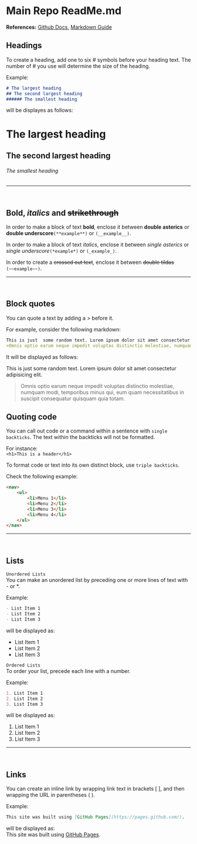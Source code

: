 # Main Repo ReadMe.md
__References:__
[Github Docs](https://docs.github.com/en/free-pro-team@latest/github/writing-on-github/basic-writing-and-formatting-syntax), [Markdown Guide](https://www.markdownguide.org/cheat-sheet/)

## Headings
To create a heading, add one to six # symbols before your heading text. The number of # you use will determine the size of the heading.

Example:
```md
# The largest heading
## The second largest heading
###### The smallest heading
```  
will be displayes as follows:  
# The largest heading
## The second largest heading
###### The smallest heading

---
<br />

## Bold,  *italics* and ~~strikethrough~~
In order to make a block of text **bold**, enclose it between **double asterics** or __double underscore__`(**example**)` or `(__example__)`.

In order to make a block of text *italics*, enclose it between *single asterics* or _single underscore_`(*example*)` or `(_example_)`.

In order to create a ~~crossed out text~~, enclose it between ~~double tildas~~ `(~~example~~)`.

---
<br />

## Block quotes
You can quote a text by adding a > before it.

For example, consider the following markdown:

```md
This is just  some random text. Lorem ipsum dolor sit amet consectetur adipisicing elit. 
>Omnis optio earum neque impedit voluptas distinctio molestiae, numquam modi, temporibus minus qui, eum quam necessitatibus in suscipit consequatur quisquam quia totam.
```

It will be displayed as follows:

This is just  some random text. Lorem ipsum dolor sit amet consectetur adipisicing elit. 
> Omnis optio earum neque impedit voluptas distinctio molestiae, numquam modi, temporibus minus qui, eum quam necessitatibus in suscipit consequatur quisquam quia totam.

## Quoting code
You can call out code or a command within a sentence with `single backticks`. The text within the backticks will not be formatted.   

For instance:  
`<h1>This is a header</h1>`

To format code or text into its own distinct block, use ```triple backticks```.

Check the following example:
```html
<nav>
    <ul>
        <li>Menu 1</li>
        <li>Menu 2</li>
        <li>Menu 3</li>
        <li>Menu 4</li>
    </ul>
</nav>
```

---
<br />

## Lists
`Unordered Lists`  
You can make an unordered list by preceding one or more lines of text with - or *.

Example:
```md
- List Item 1
- List Item 2
- List Item 3
```
will be displayed as:
- List Item 1
- List Item 2
- List Item 3


`Ordered Lists`  
To order your list, precede each line with a number.

Example:
```md
1. List Item 1
2. List Item 2
3. List Item 3
```
will be displayed as:
1. List Item 1
2. List Item 2
3. List Item 3

---
<br />

## Links
You can create an inline link by wrapping link text in brackets [ ], and then wrapping the URL in parentheses ( ).

Example:  
```md
This site was built using [GitHub Pages](https://pages.github.com/).
```
will be displayed as:  
This site was built using [GitHub Pages](https://pages.github.com/).
